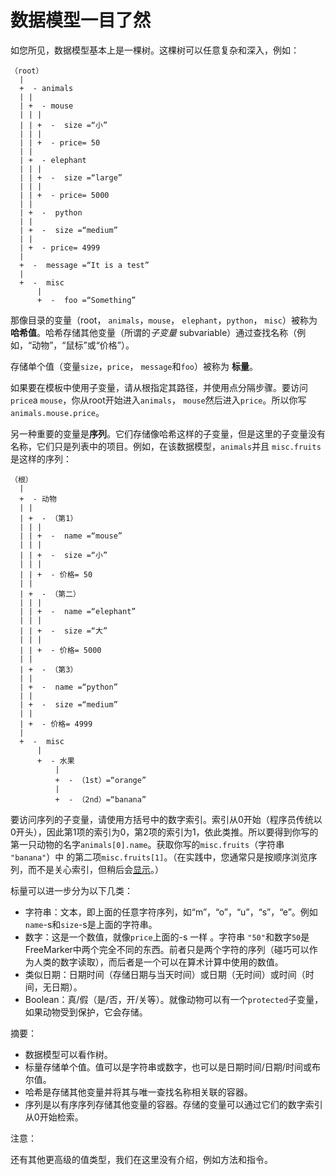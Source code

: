 # 数据模型一目了然

如您所见，数据模型基本上是一棵树。这棵树可以任意复杂和深入，例如：

```
（root）
  |
  +  - animals
  | |
  | +  - mouse
  | | |
  | | +  -  size =“小”
  | | |
  | | +  - price= 50
  | |
  | +  - elephant
  | | |
  | | +  -  size =“large”
  | | |
  | | +  - price= 5000
  | |
  | +  -  python
  | |
  | +  -  size =“medium”
  | |
  | +  - price= 4999
  |
  +  -  message =“It is a test”
  |
  +  -  misc
      |
      +  -  foo =“Something”
```

那像目录的变量（root， `animals`，`mouse`， `elephant`，`python`， `misc`）被称为**哈希值**。哈希存储其他变量（所谓的*子变量* subvariable）通过查找名称（例如，“动物”，“鼠标”或“价格”）。

存储单个值（变量`size`，`price`， `message`和`foo`）被称为 **标量**。

如果要在模板中使用子变量，请从根指定其路径，并使用点分隔步骤。要访问 `price`a `mouse`，你从root开始进入`animals`， `mouse`然后进入`price`。所以你写`animals.mouse.price`。

另一种重要的变量是**序列**。它们存储像哈希这样的子变量，但是这里的子变量没有名称，它们只是列表中的项目。例如，在该数据模型，`animals`并且 `misc.fruits`是这样的序列：

```
（根）
  |
  +  - 动物
  | |
  | +  - （第1）
  | | |
  | | +  -  name =“mouse”
  | | |
  | | +  -  size =“小”
  | | |
  | | +  - 价格= 50
  | |
  | +  - （第二）
  | | |
  | | +  -  name =“elephant”
  | | |
  | | +  -  size =“大”
  | | |
  | | +  - 价格= 5000
  | |
  | +  - （第3）
  | |
  | +  -  name =“python”
  | |
  | +  -  size =“medium”
  | |
  | +  - 价格= 4999
  |
  +  -  misc
      |
      +  - 水果
          |
          +  - （1st）=“orange”
          |
          +  - （2nd）=“banana”
```

要访问序列的子变量，请使用方括号中的数字索引。索引从0开始（程序员传统以0开头），因此第1项的索引为0，第2项的索引为1，依此类推。所以要得到你写的第一只动物的名字`animals[0].name`。获取你写的`misc.fruits`（字符串 `"banana"`）中 的第二项`misc.fruits[1]`。（在实践中，您通常只是按顺序浏览序列，而不是关心索引，但稍后会[显示](https://freemarker.apache.org/docs/dgui_quickstart_template.html#topic.tutorial.list)。）

标量可以进一步分为以下几类：

- 字符串：文本，即上面的任意字符序列，如“m”，“o”，“u”，“s”，“e”。例如 `name`-s和`size`-s是上面的字符串。
- 数字：这是一个数值，就像`price`上面的-s 一样 。字符串 `"50"`和数字`50`是FreeMarker中两个完全不同的东西。前者只是两个字符的序列（碰巧可以作为人类的数字读取），而后者是一个可以在算术计算中使用的数值。
- 类似日期：日期时间（存储日期与当天时间）或日期（无时间）或时间（时间，无日期）。
- Boolean：真/假（是/否，开/关等）。就像动物可以有一个`protected`子变量，如果动物受到保护，它会存储。

摘要：

- 数据模型可以看作树。
- 标量存储单个值。值可以是字符串或数字，也可以是日期时间/日期/时间或布尔值。
- 哈希是存储其他变量并将其与唯一查找名称相关联的容器。
- 序列是以有序序列存储其他变量的容器。存储的变量可以通过它们的数字索引从0开始检索。

注意：

还有其他更高级的值类型，我们在这里没有介绍，例如方法和指令。